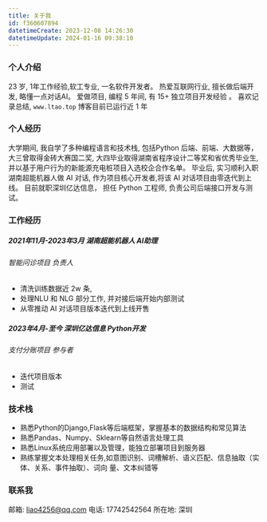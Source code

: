 ```yaml
---
title: 关于我
id: f360607894
datetimeCreate: 2023-12-08 14:26:30
datetimeUpdate: 2024-01-16 09:38:10
---
```



### 个人介绍
23 岁, 1年工作经验,软工专业, 一名软件开发者。
热爱互联网行业, 擅长做后端开发, 略懂一点对话AI。
爱做项目, 编程 5 年间, 有 15+ 独立项目开发经验 。
喜欢记录总结, `www.ltao.top` 博客目前已运行近 1 年

### 个人经历
大学期间, 我自学了多种编程语言和技术栈, 包括Python 后端、前端、大数据等，大三曾取得金砖大赛国二奖,
大四毕业取得湖南省程序设计二等奖和省优秀毕业生,并以基于用户行为的新能源充电桩项目入选校企合作名单。
毕业后, 实习顺利入职湖南超能机器人做 AI 对话, 作为项目核心开发者,将该 AI 对话项目由零迭代到上线。
目前就职深圳亿达信息， 担任 Python 工程师, 负责公司后端接口开发与测试。

### 工作经历
##### 2021年11月-2023年3月 湖南超能机器人 AI助理
###### 智能问诊项目 负责人
- 清洗训练数据近 2w 条, 
- 处理NLU 和 NLG 部分工作, 并对接后端开始内部测试
- 从零推动 AI 对话项目版本迭代到上线开售
##### 2023年4月-至今 深圳亿达信息 Python开发
###### 支付分账项目 参与者
- 迭代项目版本
- 测试

### 技术栈
- 熟悉Python的Django,Flask等后端框架，掌握基本的数据结构和常见算法 
- 熟悉Pandas、Numpy、Sklearn等自然语言处理工具 
- 熟悉Linux系统应用部署以及管理，能独立部署项目到服务器
- 熟练掌握文本处理相关任务,如意图识别、词槽解析、语义匹配、信息抽取（实体、关系、事件抽取）、词向 量、文本纠错等 
### 联系我
邮箱: liao4256@qq.com
电话: 17742542564
所在地: 深圳 